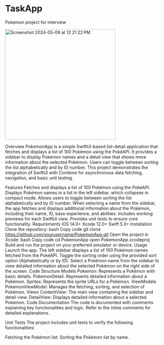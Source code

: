 # TaskApp
Pokemon project for interview


<img width="359" alt="Screenshot 2024-05-09 at 12 21 22 PM" src="https://github.com/mdssaleem/TaskApp/assets/32189409/29fab559-2703-4425-a445-6e2041be9d1f">




Overview
PokemonApp is a simple SwiftUI-based list-detail application that fetches and displays a list of 100 Pokémon using the PokéAPI. It provides a sidebar to display Pokémon names and a detail view that shows more information about the selected Pokémon. Users can toggle between sorting the list alphabetically and by ID number. This project demonstrates the integration of SwiftUI with Combine for asynchronous data fetching, navigation, and basic unit testing.

Features
Fetches and displays a list of 100 Pokémon using the PokéAPI.
Displays Pokémon names in a list in the left sidebar, which collapses in compact mode.
Allows users to toggle between sorting the list alphabetically and by ID number.
When selecting a name from the sidebar, the app fetches and displays additional information about the Pokémon, including their name, ID, base experience, and abilities.
Includes working previews for each SwiftUI view.
Provides unit tests to ensure core functionality.
Requirements
iOS 14.0+
Xcode 12.0+
Swift 5.3+
Installation
Clone the repository:
bash
Copy code
git clone https://github.com/yourusername/PokemonApp.git
Open the project in Xcode:
bash
Copy code
cd PokemonApp
open PokemonApp.xcodeproj
Build and run the project on your preferred simulator or device.
Usage
Launch the app.
The left sidebar displays a list of 100 Pokémon names fetched from the PokéAPI.
Toggle the sorting order using the provided sort option (Alphabetically or by ID).
Select a Pokémon name from the sidebar to view detailed information about the selected Pokémon on the right side of the screen.
Code Structure
Models
Pokemon: Represents a Pokémon with basic details.
PokemonDetail: Represents detailed information about a Pokémon.
Sprites: Represents the sprite URLs for a Pokémon.
ViewModels
PokemonViewModel: Manages the fetching, sorting, and selection of Pokémon.
Views
ContentView: The main view containing the sidebar and detail view.
DetailView: Displays detailed information about a selected Pokémon.
Code Documentation
The code is documented with comments explaining key functionalities and logic. Refer to the inline comments for detailed explanations.

Unit Tests
The project includes unit tests to verify the following functionalities:

Fetching the Pokémon list.
Sorting the Pokémon list by name.


